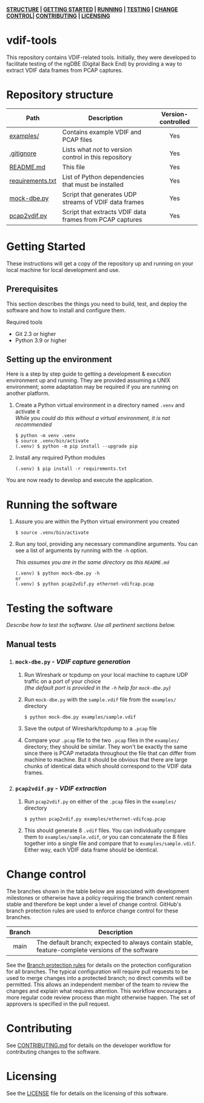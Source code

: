 **[STRUCTURE][] | [GETTING STARTED][] | [RUNNING][] | [TESTING][] | [CHANGE CONTROL][]| [CONTRIBUTING][] | [LICENSING][]**

# vdif-tools
[r]: #repo

This repository contains VDIF-related tools. Initially, they were developed to facilitate
testing of the ngDBE (Digital Back End) by providing a way to extract VDIF data frames from
PCAP captures.

# Repository structure
[structure]: #repository-structure "Repository structure"

|Path|Description|Version-controlled|
|--|--|:--:|
| [examples/](./examples/)  | Contains example VDIF and PCAP files | Yes |
| [.gitignore](.gitignore)  | Lists what *not* to version control in this repository | Yes |
| [README.md](README.md)    | This file | Yes |
| [requirements.txt](requirements.txt)  | List of Python dependencies that must be installed | Yes |
| [mock-dbe.py](mock-dbe.py)  | Script that generates UDP streams of VDIF data frames | Yes |
| [pcap2vdif.py](pcap2vdif.py)  | Script that extracts VDIF data frames from PCAP captures | Yes |

# Getting Started
[getting started]: #getting-started "Getting Started"

These instructions will get a copy of the repository up and running on your local machine for
local development and use.

## Prerequisites

This section describes the things you need to build, test, and deploy the software and how to
install and configure them.

Required tools
* Git 2.3 or higher
* Python 3.9 or higher

## Setting up the environment

Here is a step by step guide to getting a development & execution environment up and running.
They are provided assuming a UNIX environment; some adaptation may be required if you are running
on another platform.

1. Create a Python virtual environment in a directory named `.venv` and activate it  
    _While you could do this without a virtual environment, it is not recommended_

    ```
    $ python -m venv .venv
    $ source .venv/bin/activate
    (.venv) $ python -m pip install --upgrade pip
    ```

1. Install any required Python modules

    ```
    (.venv) $ pip install -r requirements.txt
    ```

You are now ready to develop and execute the application.

# Running the software
[running]: #running-the-software "Running the software"

1. Assure you are within the Python virtual environment you created

    ```
    $ source .venv/bin/activate
    ```

1. Run any tool, providing any necessary commandline arguments. You can see a list of arguments
by running with the `-h` option.

    _This assumes you are in the same directory as this `README.md`_

    ```
    (.venv) $ python mock-dbe.py -h
    or
    (.venv) $ python pcap2vdif.py ethernet-vdifcap.pcap
    ```

# Testing the software
[testing]: #testing-the-software "Testing the software"

*Describe how to test the software. Use all pertinent sections below.*

## Manual tests

1. ### `mock-dbe.py` - *VDIF capture generation*
    1. Run Wireshark or tcpdump on your local machine to capture UDP traffic on a port of your
    choice  
    *(the default port is provided in the `-h` help for `mock-dbe.py`)*
    1. Run `mock-dbe.py` with the `sample.vdif` file from the `examples/` directory
        ```
        $ python mock-dbe.py examples/sample.vdif
        ```
        
    1. Save the output of Wireshark/tcpdump to a `.pcap` file
    1. Compare your `.pcap` file to the two `.pcap` files in the `examples/` directory; they should
    be similar. They won't be exactly the same since there is PCAP metadata throughout the file
    that can differ from machine to machine. But it should be obvious that there are large chunks
    of identical data which should correspond to the VDIF data frames.

1. ### `pcap2vdif.py` - *VDIF extraction*
    1. Run `pcap2vdif.py` on either of the `.pcap` files in the `examples/` directory
        ```
        $ python pcap2vdif.py examples/ethernet-vdifcap.pcap
        ```
    1. This should generate 8 `.vdif` files. You can individually compare them to
    `examples/sample.vdif`, or you can concatenate the 8 files together into a single file and
    compare that to `examples/sample.vdif`. Either way, each VDIF data frame should be identical.

# Change control
[change control]: #change-control "Change control"

The branches shown in the table below are associated with development milestones or otherwise have a policy requiring the branch content remain stable and therefore be kept under a level of change control. GitHub's branch protection rules are used to enforce change control for these branches.

| Branch | Description |
|:---:|---|
| main | The default branch; expected to always contain stable, feature-complete versions of the software |

See the [Branch protection rules](https://github.com/Smithsonian/ngeht-vdiftools/settings/branches) for details on the protection configuration for all branches. The typical configuration will require pull requests to be used to merge changes into a protected branch; no direct commits will be permitted. This allows an independent member of the team to review the changes and explain what requires attention. This workflow encourages a more regular code review process than might otherwise happen. The set of approvers is specified in the pull request.

# Contributing
[contributing]: #contributing "Contributing"

See [CONTRIBUTING.md]() for details on the developer workflow for contributing changes to the software.

# Licensing
[licensing]: #licensing "Licensing"

See the [LICENSE]() file for details on the licensing of this software.